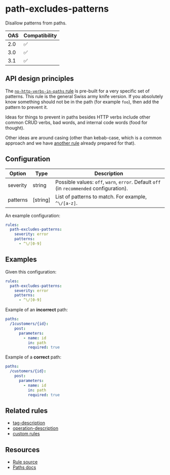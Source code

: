 # path-excludes-patterns

Disallow patterns from paths.

|OAS|Compatibility|
|---|---|
|2.0|✅|
|3.0|✅|
|3.1|✅|



## API design principles

The [`no-http-verbs-in-paths` rule](./no-http-verbs-in-paths.md) is pre-built for a very specific set of patterns.
This rule is the general Swiss army knife version.
If you absolutely know something should not be in the path (for example `foo`), then add the pattern to prevent it.

Ideas for things to prevent in paths besides HTTP verbs include other common CRUD verbs, bad words, and internal code words (food for thought).

Other ideas are around casing (other than kebab-case, which is a common approach and we have [another rule](./paths-kebab-case.md) already prepared for that).

## Configuration


|Option|Type|Description|
|---|---|---|
|severity|string|Possible values: `off`, `warn`, `error`. Default `off` (in `recommended` configuration).
|patterns|[string]|List of patterns to match. For example, `^\/[a-z]`.


An example configuration:

```yaml
rules:
  path-excludes-patterns:
    severity: error
    patterns:
      - ^\/[0-9]
```

## Examples

Given this configuration:

```yaml
rules:
  path-excludes-patterns:
    severity: error
    patterns:
      - ^\/[0-9]
```

Example of an **incorrect** path:

```yaml
paths:
  /1customers/{id}:
    post:
      parameters:
        - name: id
          in: path
          required: true
```

Example of a **correct** path:

```yaml
paths:
  /customers/{id}:
    post:
      parameters:
        - name: id
          in: path
          required: true
```

## Related rules

- [tag-description](./tag-description.md)
- [operation-description](./operation-description.md)
- [custom rules](./configurable-rules.md)

## Resources

- [Rule source](https://github.com/Redocly/redocly-cli/blob/main/packages/core/src/rules/common/parameter-description.ts)
- [Paths docs](https://redocly.com/docs/openapi-visual-reference/paths/)
